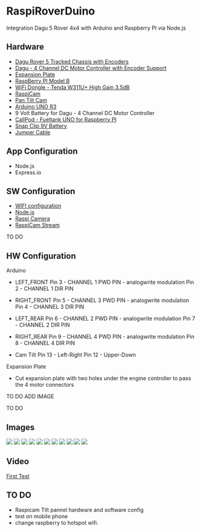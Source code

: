 RaspiRoverDuino
============
Integration Dagu 5 Rover 4x4 with Arduino and Raspberry PI via Node.js

Hardware
--------------

- <a href="http://www.pololu.com/product/1551">Dagu Rover 5 Tracked Chassis with Encoders</a> 
- <a href="http://robosavvy.com/store/product_info.php/products_id/1573">Dagu - 4 Channel DC Motor Controller with Encoder Support</a>
- <a href="http://www.pololu.com/product/1547">Expansion Plate</a>
- <a href="http://www.element14.com/community/community/raspberry-pi">RaspBerry PI Model B</a>
- <a href="https://www.modmypi.com/w311u-high-gain-long-range-wifi-dongle">WiFi Dongle - Tenda W311U+ High Gain 3.5dB</a> 
- <a href="http://www.ebay.it/itm/Neu-Camera-Module-Board-5MP-Webcam-Video-1080p-720p-fur-Raspberry-Pi-/380746393772?pt=DE_Computer_Sonstige&hash=item58a640e8ac">RaspiCam</a>
- <a href="http://www.4tronix.co.uk/arduino/Pan-Tilt-Micro.php">Pan Tilt Cam</a>
- <a href="http://store.arduino.cc/index.php?main_page=product_info&cPath=11_12&products_id=195">Arduino UNO R3</a>
- 9 Volt Battery for Dagu - 4 Channel DC Motor Controller
- <a href="http://callpod.com/products/fueltank">CallPod - Fueltank UNO for Raspberry PI</a>
- <a href="http://www.ebay.it/itm/130995862894?ssPageName=STRK:MEWNX:IT&_trksid=p3984.m1497.l2649">Snap Clip 9V Battery</a>
- <a href="http://www.ebay.it/itm/Arduino-Breadboard-Jumper-Cable-Wires-65-Cable-Pack-/140922066946">Jumper Cable</a>


App Configuration
--------------
- Node.js
- Express.io

SW Configuration
--------------
- <a href="https://www.modmypi.com/blog/how-to-set-up-the-ralink-rt5370-wifi-dongle-on-raspian">WIFI configuration</a>
- <a href="http://daringfireball.net/projects/markdown/basics">Node.js</a>
- <a href="http://www.raspberrypi.org/camera">Raspi Camera</a>
- <a href="http://www.miguelmota.com/blog/raspberry-pi-camera-board-video-streaming/">RaspiCam Stream</a>

TO DO

HW Configuration
--------------

Arduino

- LEFT_FRONT
Pin 3 - CHANNEL 1 PWD PIN - analogwrite modulation
Pin 2 - CHANNEL 1 DIR PIN

- RIGHT_FRONT
Pin 5 - CHANNEL 3 PWD PIN - analogwrite modulation
Pin 4 - CHANNEL 3 DIR PIN

- LEFT_REAR
Pin 6 - CHANNEL 2 PWD PIN - analogwrite modulation
Pin 7 - CHANNEL 2 DIR PIN

- RIGHT_REAR
Pin 9 - CHANNEL 4 PWD PIN - analogwrite modulation
Pin 8 - CHANNEL 4 DIR PIN

- Cam Tilt
Pin 13 - Left-Right
Pin 12 - Upper-Down


Expansion Plate
- Cut expansion plate with two holes under the engine controller to pass the 4 motor connectors

TO DO ADD IMAGE

TO DO

Images
--------------


<img src="https://raw.github.com/marcoberri/mbraspiroverduino/master/image/browser_move_cam.jpg"/>

<img src="https://raw.github.com/marcoberri/mbraspiroverduino/master/image/IMAG2273.jpg"/>

<img src="https://raw.github.com/marcoberri/mbraspiroverduino/master/image/IMAG2274.jpg"/>

<img src="https://raw.github.com/marcoberri/mbraspiroverduino/master/image/IMAG2275.jpg"/>

<img src="https://raw.github.com/marcoberri/mbraspiroverduino/master/image/IMAG2276.jpg"/>

<img src="https://raw.github.com/marcoberri/mbraspiroverduino/master/image/IMAG2277.jpg"/>

<img src="https://raw.github.com/marcoberri/mbraspiroverduino/master/image/IMAG2278.jpg"/>

<img src="https://raw.github.com/marcoberri/mbraspiroverduino/master/image/IMAG2279.jpg"/>

<img src="https://raw.github.com/marcoberri/mbraspiroverduino/master/image/IMAG2280.jpg"/>

<img src="https://raw.github.com/marcoberri/mbraspiroverduino/master/image/IMAG2281.jpg"/>

<img src="https://raw.github.com/marcoberri/mbraspiroverduino/master/image/IMAG2282.jpg"/>

Video
--------------

<a href="https://www.youtube.com/watch?v=3kZttU3sqc0">First Test</a>

TO DO
--------------
- Raspicam Tilt pannel hardware and software config
- test on mobile phone
- change raspberry to hotspot wifi.
